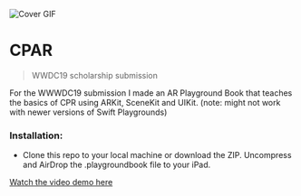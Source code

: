 ![Cover GIF](https://valentin.work/images/work-videos/cpar.gif)

# CPAR

> WWDC19 scholarship submission

For the WWWDC19 submission I made an AR Playground Book that teaches the basics of CPR using ARKit, SceneKit and UIKit.
(note: might not work with newer versions of Swift Playgrounds)

### Installation:

- Clone this repo to your local machine or download the ZIP. Uncompress and AirDrop the .playgroundbook file to your iPad.

[Watch the video demo here](https://www.youtube.com/watch?v=ds_5r9jXJ8Q&t=2s)
